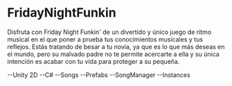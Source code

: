 # FridayNightFunkin

Disfruta con Friday Night Funkin' de un divertido y único juego de ritmo musical en el que poner a prueba tus conocimientos musicales y tus reflejos. Estás tratando de besar a tu novia, ya que es lo que más deseas en el mundo, pero su malvado padre no te permite acercarte a ella y su única intención es acabar con tu vida para proteger a su pequeña.

--Unity 2D
--C#
--Songs
--Prefabs
--SongManager
--Instances
